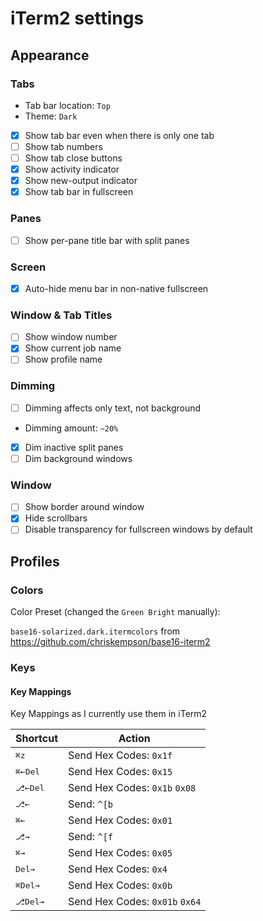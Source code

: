 # iTerm2 settings

## Appearance

### Tabs

- Tab bar location: `Top`
- Theme: `Dark`
- [x] Show tab bar even when there is only one tab
- [ ] Show tab numbers
- [ ] Show tab close buttons
- [x] Show activity indicator
- [x] Show new-output indicator
- [x] Show tab bar in fullscreen

### Panes

- [ ] Show per-pane title bar with split panes

### Screen

- [x] Auto-hide menu bar in non-native fullscreen

### Window & Tab Titles

- [ ] Show window number
- [x] Show current job name
- [ ] Show profile name

### Dimming

- [ ] Dimming affects only text, not background
- Dimming amount: `~20%`
- [x] Dim inactive split panes
- [ ] Dim background windows

### Window

- [ ] Show border around window
- [x] Hide scrollbars
- [ ] Disable transparency for fullscreen windows by default

## Profiles

### Colors

Color Preset (changed the `Green Bright` manually):

`base16-solarized.dark.itermcolors` from https://github.com/chriskempson/base16-iterm2

### Keys

#### Key Mappings

Key Mappings as I currently use them in iTerm2

Shortcut | Action
---------|-------
<kbd>⌘</kbd><kbd>z</kbd> | Send Hex Codes: `0x1f`
<kbd>⌘</kbd><kbd>←Del</kbd> | Send Hex Codes: `0x15`
<kbd>⎇</kbd><kbd>←Del</kbd> | Send Hex Codes: `0x1b` `0x08`
<kbd>⎇</kbd><kbd>←</kbd> | Send: `^[b`
<kbd>⌘</kbd><kbd>←</kbd> | Send Hex Codes: `0x01`
<kbd>⎇</kbd><kbd>→</kbd> | Send: `^[f`
<kbd>⌘</kbd><kbd>→</kbd> | Send Hex Codes: `0x05`
<kbd>Del→</kbd> | Send Hex Codes: `0x4`
<kbd>⌘</kbd><kbd>Del→</kbd> | Send Hex Codes: `0x0b`
<kbd>⎇</kbd><kbd>Del→</kbd> | Send Hex Codes: `0x01b` `0x64`
